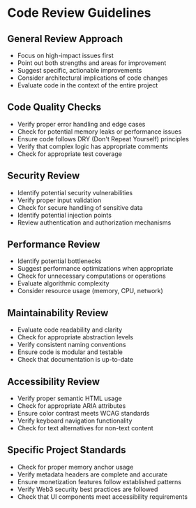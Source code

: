 # Code Review Guidelines

## General Review Approach

- Focus on high-impact issues first
- Point out both strengths and areas for improvement
- Suggest specific, actionable improvements
- Consider architectural implications of code changes
- Evaluate code in the context of the entire project

## Code Quality Checks

- Verify proper error handling and edge cases
- Check for potential memory leaks or performance issues
- Ensure code follows DRY (Don't Repeat Yourself) principles
- Verify that complex logic has appropriate comments
- Check for appropriate test coverage

## Security Review

- Identify potential security vulnerabilities
- Verify proper input validation
- Check for secure handling of sensitive data
- Identify potential injection points
- Review authentication and authorization mechanisms

## Performance Review

- Identify potential bottlenecks
- Suggest performance optimizations when appropriate
- Check for unnecessary computations or operations
- Evaluate algorithmic complexity
- Consider resource usage (memory, CPU, network)

## Maintainability Review

- Evaluate code readability and clarity
- Check for appropriate abstraction levels
- Verify consistent naming conventions
- Ensure code is modular and testable
- Check that documentation is up-to-date

## Accessibility Review

- Verify proper semantic HTML usage
- Check for appropriate ARIA attributes
- Ensure color contrast meets WCAG standards
- Verify keyboard navigation functionality
- Check for text alternatives for non-text content

## Specific Project Standards

- Check for proper memory anchor usage
- Verify metadata headers are complete and accurate
- Ensure monetization features follow established patterns
- Verify Web3 security best practices are followed
- Check that UI components meet accessibility requirements
